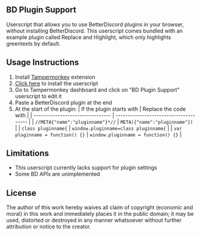 ## BD Plugin Support
Userscript that allows you to use BetterDiscord plugins in your browser, without installing BetterDiscord. This userscript comes bundled with an example plugin called Replace and Highlight, which only highlights greentexts by default.

## Usage Instructions
1. Install [Tampermonkey](https://tampermonkey.net/) extension
2. [Click here](https://raw.githubusercontent.com/LoveEevee/BD-Plugin-Support/master/bd-plugin-support.user.js) to install the userscript
3. Go to Tampermonkey dashboard and click on "BD Plugin Support" userscript to edit it
4. Paste a BetterDiscord plugin at the end
5. At the start of the plugin:
| If the plugin starts with        | Replace the code with                  |
| -------------------------------- | -------------------------------------- |
| `//META{"name":"pluginname"}*//` | `META({"name":"pluginname"})`          |
| `class pluginname{`              | `window.pluginname=class pluginname{`  |
| `var pluginname = function() {}` | `window.pluginname = function() {}`    |

## Limitations
* This userscript currently lacks support for plugin settings
* Some BD APIs are unimplemented

## License
The author of this work hereby waives all claim of copyright (economic and moral) in this work and immediately places it in the public domain; it may be used, distorted or destroyed in any manner whatsoever without further attribution or notice to the creator.
